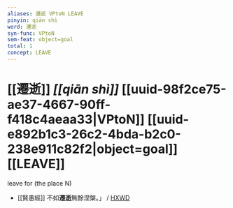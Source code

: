 ```yaml
---
aliases: 遷逝 VPtoN LEAVE
pinyin: qiān shì
word: 遷逝
syn-func: VPtoN
sem-feat: object=goal
total: 1
concept: LEAVE 
---
```

# [[遷逝]] *[[qiān shì]]*  [[uuid-98f2ce75-ae37-4667-90ff-f418c4aeaa33|VPtoN]] [[uuid-e892b1c3-26c2-4bda-b2c0-238e911c82f2|object=goal]] [[LEAVE]]
leave for (the place N)
 - [[賢愚經]] 不如**遷逝**無餘涅槃。」 / [HXWD](https://hxwd.org/textview.html?location=KR6b0059_T_001-0349a.12)